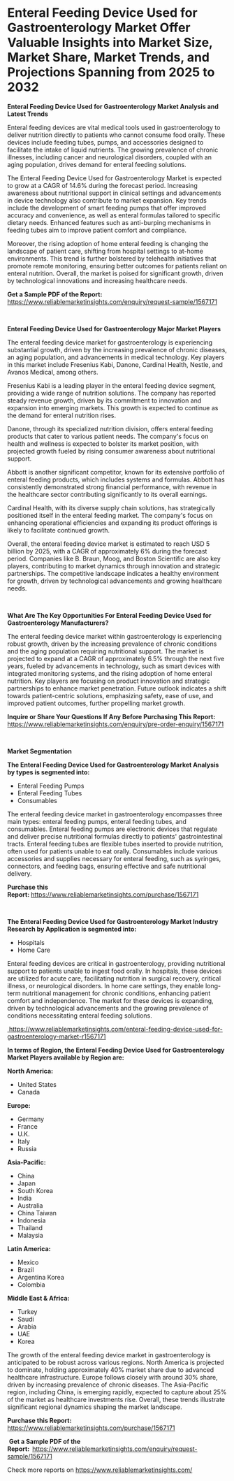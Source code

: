 <p><h1>Enteral Feeding Device Used for Gastroenterology Market Offer Valuable Insights into Market Size, Market Share, Market Trends, and Projections Spanning from 2025 to 2032</h1></p><p><strong>Enteral Feeding Device Used for Gastroenterology Market Analysis and Latest Trends</strong></p>
<p><p>Enteral feeding devices are vital medical tools used in gastroenterology to deliver nutrition directly to patients who cannot consume food orally. These devices include feeding tubes, pumps, and accessories designed to facilitate the intake of liquid nutrients. The growing prevalence of chronic illnesses, including cancer and neurological disorders, coupled with an aging population, drives demand for enteral feeding solutions.</p><p>The Enteral Feeding Device Used for Gastroenterology Market is expected to grow at a CAGR of 14.6% during the forecast period. Increasing awareness about nutritional support in clinical settings and advancements in device technology also contribute to market expansion. Key trends include the development of smart feeding pumps that offer improved accuracy and convenience, as well as enteral formulas tailored to specific dietary needs. Enhanced features such as anti-burping mechanisms in feeding tubes aim to improve patient comfort and compliance.</p><p>Moreover, the rising adoption of home enteral feeding is changing the landscape of patient care, shifting from hospital settings to at-home environments. This trend is further bolstered by telehealth initiatives that promote remote monitoring, ensuring better outcomes for patients reliant on enteral nutrition. Overall, the market is poised for significant growth, driven by technological innovations and increasing healthcare needs.</p></p>
<p><strong>Get a Sample PDF of the Report:&nbsp;</strong> <a href="https://www.reliablemarketinsights.com/enquiry/request-sample/1567171?utm_campaign=3317&utm_medium=2&utm_source=Github&utm_content=ia&utm_term=22032025&utm_id=enteral-feeding-device-used-for-gastroenterology">https://www.reliablemarketinsights.com/enquiry/request-sample/1567171</a></p>
<p>&nbsp;</p>
<p><strong>Enteral Feeding Device Used for Gastroenterology Major Market Players</strong></p>
<p><p>The enteral feeding device market for gastroenterology is experiencing substantial growth, driven by the increasing prevalence of chronic diseases, an aging population, and advancements in medical technology. Key players in this market include Fresenius Kabi, Danone, Cardinal Health, Nestle, and Avanos Medical, among others.</p><p>Fresenius Kabi is a leading player in the enteral feeding device segment, providing a wide range of nutrition solutions. The company has reported steady revenue growth, driven by its commitment to innovation and expansion into emerging markets. This growth is expected to continue as the demand for enteral nutrition rises.</p><p>Danone, through its specialized nutrition division, offers enteral feeding products that cater to various patient needs. The company's focus on health and wellness is expected to bolster its market position, with projected growth fueled by rising consumer awareness about nutritional support.</p><p>Abbott is another significant competitor, known for its extensive portfolio of enteral feeding products, which includes systems and formulas. Abbott has consistently demonstrated strong financial performance, with revenue in the healthcare sector contributing significantly to its overall earnings.</p><p>Cardinal Health, with its diverse supply chain solutions, has strategically positioned itself in the enteral feeding market. The company's focus on enhancing operational efficiencies and expanding its product offerings is likely to facilitate continued growth.</p><p>Overall, the enteral feeding device market is estimated to reach USD 5 billion by 2025, with a CAGR of approximately 6% during the forecast period. Companies like B. Braun, Moog, and Boston Scientific are also key players, contributing to market dynamics through innovation and strategic partnerships. The competitive landscape indicates a healthy environment for growth, driven by technological advancements and growing healthcare needs.</p></p>
<p>&nbsp;</p>
<p><strong>What Are The Key Opportunities For Enteral Feeding Device Used for Gastroenterology Manufacturers?</strong></p>
<p><p>The enteral feeding device market within gastroenterology is experiencing robust growth, driven by the increasing prevalence of chronic conditions and the aging population requiring nutritional support. The market is projected to expand at a CAGR of approximately 6.5% through the next five years, fueled by advancements in technology, such as smart devices with integrated monitoring systems, and the rising adoption of home enteral nutrition. Key players are focusing on product innovation and strategic partnerships to enhance market penetration. Future outlook indicates a shift towards patient-centric solutions, emphasizing safety, ease of use, and improved patient outcomes, further propelling market growth.</p></p>
<p><strong>Inquire or Share Your Questions If Any Before Purchasing This Report:</strong> <a href="https://www.reliablemarketinsights.com/enquiry/pre-order-enquiry/1567171?utm_campaign=3317&utm_medium=2&utm_source=Github&utm_content=ia&utm_term=22032025&utm_id=enteral-feeding-device-used-for-gastroenterology">https://www.reliablemarketinsights.com/enquiry/pre-order-enquiry/1567171</a></p>
<p>&nbsp;</p>
<p><strong>Market Segmentation</strong></p>
<p><strong>The Enteral Feeding Device Used for Gastroenterology Market Analysis by types is segmented into:</strong></p>
<p><ul><li>Enteral Feeding Pumps</li><li>Enteral Feeding Tubes</li><li>Consumables</li></ul></p>
<p><p>The enteral feeding device market in gastroenterology encompasses three main types: enteral feeding pumps, enteral feeding tubes, and consumables. Enteral feeding pumps are electronic devices that regulate and deliver precise nutritional formulas directly to patients' gastrointestinal tracts. Enteral feeding tubes are flexible tubes inserted to provide nutrition, often used for patients unable to eat orally. Consumables include various accessories and supplies necessary for enteral feeding, such as syringes, connectors, and feeding bags, ensuring effective and safe nutritional delivery.</p></p>
<p><strong>Purchase this Report:&nbsp;</strong><a href="https://www.reliablemarketinsights.com/purchase/1567171?utm_campaign=3317&utm_medium=2&utm_source=Github&utm_content=ia&utm_term=22032025&utm_id=enteral-feeding-device-used-for-gastroenterology">https://www.reliablemarketinsights.com/purchase/1567171</a></p>
<p>&nbsp;</p>
<p><strong>The Enteral Feeding Device Used for Gastroenterology Market Industry Research by Application is segmented into:</strong></p>
<p><ul><li>Hospitals</li><li>Home Care</li></ul></p>
<p><p>Enteral feeding devices are critical in gastroenterology, providing nutritional support to patients unable to ingest food orally. In hospitals, these devices are utilized for acute care, facilitating nutrition in surgical recovery, critical illness, or neurological disorders. In home care settings, they enable long-term nutritional management for chronic conditions, enhancing patient comfort and independence. The market for these devices is expanding, driven by technological advancements and the growing prevalence of conditions necessitating enteral feeding solutions.</p></p>
<p><a href="https://www.reliablemarketinsights.com/enteral-feeding-device-used-for-gastroenterology-market-r1567171?utm_campaign=3317&utm_medium=2&utm_source=Github&utm_content=ia&utm_term=22032025&utm_id=enteral-feeding-device-used-for-gastroenterology">&nbsp;https://www.reliablemarketinsights.com/enteral-feeding-device-used-for-gastroenterology-market-r1567171</a></p>
<p><strong>In terms of Region, the Enteral Feeding Device Used for Gastroenterology Market Players available by Region are:</strong></p>
<p>
    <p> <strong> North America: </strong>
        <ul>
            <li>United States</li>
            <li>Canada</li>
        </ul>
        </p> 
    <p> <strong> Europe: </strong>
        <ul>
            <li>Germany</li>
            <li>France</li>
            <li>U.K.</li>
            <li>Italy</li>
            <li>Russia</li>
        </ul>
        </p> 
    <p> <strong> Asia-Pacific: </strong>
        <ul>
            <li>China</li>
            <li>Japan</li>
            <li>South Korea</li>
            <li>India</li>
            <li>Australia</li>
            <li>China Taiwan</li>
            <li>Indonesia</li>
            <li>Thailand</li>
            <li>Malaysia</li>
        </ul>
        </p> 
    <p> <strong> Latin America: </strong>
        <ul>
            <li>Mexico</li>
            <li>Brazil</li>
            <li>Argentina Korea</li>
            <li>Colombia</li>
        </ul>
        </p> 
    <p> <strong> Middle East & Africa: </strong>
        <ul>
            <li>Turkey</li>
            <li>Saudi</li>
            <li>Arabia</li>
            <li>UAE</li>
            <li>Korea</li>
        </ul>
    </p>
    </p>
<p><p>The growth of the enteral feeding device market in gastroenterology is anticipated to be robust across various regions. North America is projected to dominate, holding approximately 40% market share due to advanced healthcare infrastructure. Europe follows closely with around 30% share, driven by increasing prevalence of chronic diseases. The Asia-Pacific region, including China, is emerging rapidly, expected to capture about 25% of the market as healthcare investments rise. Overall, these trends illustrate significant regional dynamics shaping the market landscape.</p></p>
<p><strong>Purchase this Report: </strong><a href="https://www.reliablemarketinsights.com/purchase/1567171?utm_campaign=3317&utm_medium=2&utm_source=Github&utm_content=ia&utm_term=22032025&utm_id=enteral-feeding-device-used-for-gastroenterology">https://www.reliablemarketinsights.com/purchase/1567171</a></p>
<p>&nbsp;<strong>Get a Sample PDF of the Report:&nbsp;&nbsp;</strong><a href="https://www.reliablemarketinsights.com/enquiry/request-sample/1567171?utm_campaign=3317&utm_medium=2&utm_source=Github&utm_content=ia&utm_term=22032025&utm_id=enteral-feeding-device-used-for-gastroenterology">https://www.reliablemarketinsights.com/enquiry/request-sample/1567171</a></p>
<p><strong></strong></p>
<p>Check more reports on <a href="https://www.reliablemarketinsights.com/?utm_campaign=3317&utm_medium=2&utm_source=Github&utm_content=ia&utm_term=22032025&utm_id=enteral-feeding-device-used-for-gastroenterology">https://www.reliablemarketinsights.com/</a></p>